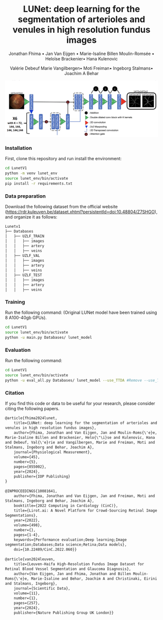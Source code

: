 
<h1 align="center">
  <br>
LUNet: deep learning for the segmentation of arterioles and venules in high resolution fundus images  <br>
</h1>
<p align="center">
  <a>Jonathan Fhima</a> •
  <a>Jan Van Eijgen</a> •
  <a>Marie-Isaline Billen Moulin-Romsée</a> •
  <a>Heloïse Brackenier</a>•
  <a>Hana Kulenovic</a> 

  <p align="center">
  <a>Valérie Debeuf</a> 
  <a>Marie Vangilbergen</a>•
  <a>Moti Freiman</a>•
  <a>Ingeborg Stalmans</a>•
  <a>Joachim A Behar</a>
</p>

![Alt Text](figures/lunet.png)

### Installation

First, clone this repository and run install the environment:
```bash
cd LunetV1
python -m venv lunet_env
source lunet_env/bin/activate
pip install -r requirements.txt
```

### Data preparation
Download the following dataset from the official website (https://rdr.kuleuven.be/dataset.xhtml?persistentId=doi:10.48804/Z7SHGO), and organize it as follows:
   
    Lunetv1
    ├── Databases
    │   ├── UZLF_TRAIN
    │   │   ├── images
    │   │   ├── artery
    │   │   ├── veins
    │   ├── UZLF_VAL
    │   │   ├── images
    │   │   ├── artery
    │   │   ├── veins
    │   ├── UZLF_TEST
    │   │   ├── images
    │   │   ├── artery
    │   │   ├── veins

 
### Training

Run the following command:
(Original LUNet model have been trained using 8 A100-40gb GPUs).
```bash
cd LunetV1
source lunet_env/bin/activate
python -u main.py Databases/ lunet_model
```

### Evaluation
Run the following command:
```bash
cd LunetV1
source lunet_env/bin/activate
python -u eval_all.py Databases/ lunet_model --use_TTDA #Remove --use_TTDA if you dont want to use test time data augmentation during inference
```

### Citation
If you find this code or data to be useful for your research, please consider citing the following papers.
    
    @article{fhima2024lunet,
        title={LUNet: deep learning for the segmentation of arterioles and venules in high resolution fundus images},
        author={Fhima, Jonathan and Van Eijgen, Jan and Moulin-Roms{\'e}e, Marie-Isaline Billen and Brackenier, Helo{\"\i}se and Kulenovic, Hana and Debeuf, Val{\'e}rie and Vangilbergen, Marie and Freiman, Moti and Stalmans, Ingeborg and Behar, Joachim A},
        journal={Physiological Measurement},
        volume={45},
        number={5},
        pages={055002},
        year={2024},
        publisher={IOP Publishing}
    }

    @INPROCEEDINGS{10081641,
        author={Fhima, Jonathan and Van Eijgen, Jan and Freiman, Moti and Stalmans, Ingeborg and Behar, Joachim A},
        booktitle={2022 Computing in Cardiology (CinC)}, 
        title={Lirot.ai: A Novel Platform for Crowd-Sourcing Retinal Image Segmentations}, 
        year={2022},
        volume={498},
        number={},
        pages={1-4},
        keywords={Performance evaluation;Deep learning;Image segmentation;Databases;Data science;Retina;Data models},
        doi={10.22489/CinC.2022.060}}

    @article{van2024leuven,
        title={Leuven-Haifa High-Resolution Fundus Image Dataset for Retinal Blood Vessel Segmentation and Glaucoma Diagnosis},
        author={Van Eijgen, Jan and Fhima, Jonathan and Billen Moulin-Roms{\'e}e, Marie-Isaline and Behar, Joachim A and Christinaki, Eirini and Stalmans, Ingeborg},
        journal={Scientific Data},
        volume={11},
        number={1},
        pages={257},
        year={2024},
        publisher={Nature Publishing Group UK London}}